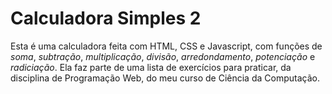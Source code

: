 # Calculadora Simples 2
Esta é uma calculadora feita com HTML, CSS e Javascript, com funções de *soma*, *subtração*, *multiplicação*, *divisão*, *arredondamento*, *potenciação* e *radiciação*.
Ela faz parte de uma lista de exercícios para praticar, da disciplina de Programação Web, do meu curso de Ciência da Computação.
